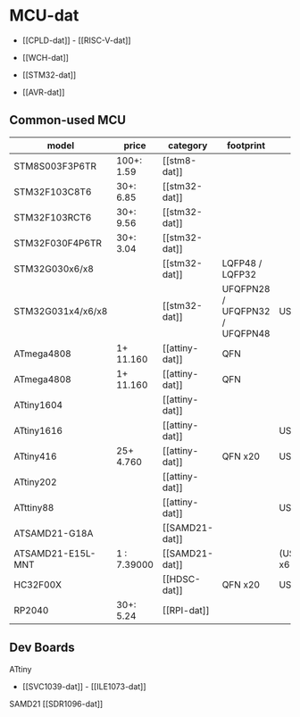 
# MCU-dat 

- [[CPLD-dat]] - [[RISC-V-dat]]

- [[WCH-dat]]

- [[STM32-dat]]

- [[AVR-dat]]


## Common-used MCU 

| model             | price       | category       | footprint                      | features               | boards          |
| ----------------- | ----------- | -------------- | ------------------------------ | ---------------------- | --------------- |
| STM8S003F3P6TR    | 100+: 1.59  | [[stm8-dat]]   |                                |                        |                 |
| STM32F103C8T6     | 30+: 6.85   | [[stm32-dat]]  |                                |                        |                 |
| STM32F103RCT6     | 30+: 9.56   | [[stm32-dat]]  |                                |                        |                 |
| STM32F030F4P6TR   | 30+: 3.04   | [[stm32-dat]]  |                                |                        |                 |
| STM32G030x6/x8    |             | [[stm32-dat]]  | LQFP48 / LQFP32                |                        |                 |
| STM32G031x4/x6/x8 |             | [[stm32-dat]]  | UFQFPN28 / UFQFPN32 / UFQFPN48 | USART x2               |                 |
| ATmega4808        | 1+ 11.160   | [[attiny-dat]] | QFN                            |                        |                 |
| ATmega4808        | 1+ 11.160   | [[attiny-dat]] | QFN                            |                        |                 |
| ATtiny1604        |             | [[attiny-dat]] |                                |                        | [[SVC1039-dat]] |
| ATtiny1616        |             | [[attiny-dat]] |                                | USART x1               |                 |
| ATtiny416         | 25+ 4.760   | [[attiny-dat]] | QFN x20                        | USART x1 / I2C x1 /    |                 |
| ATtiny202         |             | [[attiny-dat]] |                                |                        | [[ILE1073-dat]] |
| ATttiny88         |             | [[attiny-dat]] |                                | USART x?               |                 |
| ATSAMD21-G18A     |             | [[SAMD21-dat]] |                                |                        | [[SDR1096-dat]] |
| ATSAMD21-E15L-MNT | 1 : 7.39000 | [[SAMD21-dat]] |                                | (USART+I2C+SPI+LIN) x6 |                 |
| HC32F00X          |             | [[HDSC-dat]]   | QFN x20                        | USART x2               | [[NBL1107-dat]] |
| RP2040            | 30+: 5.24   | [[RPI-dat]]    |                                |                        |                 |



## Dev Boards 

ATtiny 
- [[SVC1039-dat]] - [[ILE1073-dat]]

SAMD21 
[[SDR1096-dat]]